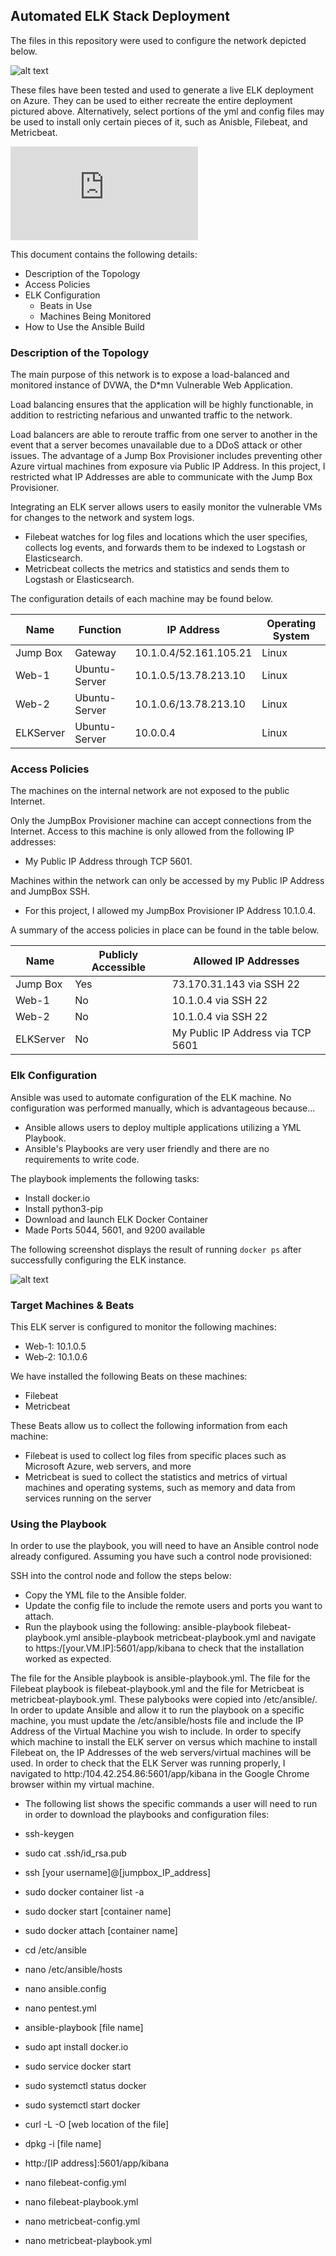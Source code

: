 ## Automated ELK Stack Deployment

The files in this repository were used to configure the network depicted below.

![alt text](https://github.com/alexlbader/PROJECT1/blob/441733747ffb08146196d274b1001362153fd57f/Diagrams/ELK%20NETWORK%20DIAGRAM.png)


These files have been tested and used to generate a live ELK deployment on Azure. They can be used to either recreate the entire deployment pictured above. Alternatively, select portions of the yml and config files may be used to install only certain pieces of it, such as Anisble, Filebeat, and Metricbeat.

 ![alt text](https://github.com/alexlbader/PROJECT1/blob/08e9ed6e535524f529eb9d02d8d8211206e94cad/Ansible/FILEBEAT-PLAYBOOK.YML.txt)


This document contains the following details:
- Description of the Topology
- Access Policies
- ELK Configuration
  - Beats in Use
  - Machines Being Monitored
- How to Use the Ansible Build


### Description of the Topology

The main purpose of this network is to expose a load-balanced and monitored instance of DVWA, the D*mn Vulnerable Web Application.

Load balancing ensures that the application will be highly functionable, in addition to restricting nefarious and unwanted traffic to the network.

Load balancers are able to reroute traffic from one server to another in the event that a server becomes unavailable due to a DDoS attack or other issues.
The advantage of a Jump Box Provisioner includes preventing other Azure virtual machines from exposure via Public IP Address.  In this project, I restricted what IP Addresses are able to communicate with the Jump Box Provisioner.

Integrating an ELK server allows users to easily monitor the vulnerable VMs for changes to the network and system logs.
- Filebeat watches for log files and locations which the user specifies, collects log events, and forwards them to be indexed to Logstash or Elasticsearch.
- Metricbeat collects the metrics and statistics and sends them to Logstash or Elasticsearch.

The configuration details of each machine may be found below.

| Name      | Function      | IP Address             | Operating System |
|-----------|---------------|------------------------|------------------|
|  Jump Box |    Gateway    | 10.1.0.4/52.161.105.21 |       Linux      |
|   Web-1   | Ubuntu-Server |  10.1.0.5/13.78.213.10 |       Linux      |
|   Web-2   | Ubuntu-Server |  10.1.0.6/13.78.213.10 |       Linux      |
| ELKServer | Ubuntu-Server |        10.0.0.4        |       Linux      |

### Access Policies

The machines on the internal network are not exposed to the public Internet.

Only the JumpBox Provisioner machine can accept connections from the Internet. Access to this machine is only allowed from the following IP addresses:
- My Public IP Address through TCP 5601.

Machines within the network can only be accessed by my Public IP Address and JumpBox SSH.
- For this project, I allowed my JumpBox Provisioner IP Address 10.1.0.4.

A summary of the access policies in place can be found in the table below.

|    Name   | Publicly Accessible |        Allowed IP Addresses       |
|-----------|---------------------|-----------------------------------|
|  Jump Box |         Yes         |      73.170.31.143 via SSH 22     |
|   Web-1   |          No         |        10.1.0.4 via SSH 22        |
|   Web-2   |          No         |        10.1.0.4 via SSH 22        |
| ELKServer |          No         | My Public IP Address via TCP 5601 |

### Elk Configuration

Ansible was used to automate configuration of the ELK machine. No configuration was performed manually, which is advantageous because...
- Ansible allows users to deploy multiple applications utilizing a YML Playbook.
- Ansible's Playbooks are very user friendly and there are no requirements to write code.

The playbook implements the following tasks:
- Install docker.io
- Install python3-pip
- Download and launch ELK Docker Container
- Made Ports 5044, 5601, and 9200 available

The following screenshot displays the result of running `docker ps` after successfully configuring the ELK instance.

![alt text](https://github.com/alexlbader/PROJECT1/blob/d7e849f04705d1491ef4816473893eb24b91edc4/Diagrams/docker.png)

### Target Machines & Beats
This ELK server is configured to monitor the following machines:
- Web-1: 10.1.0.5
- Web-2: 10.1.0.6

We have installed the following Beats on these machines:
- Filebeat
- Metricbeat

These Beats allow us to collect the following information from each machine:
- Filebeat is used to collect log files from specific places such as Microsoft Azure, web servers, and more
- Metricbeat is sued to collect the statistics and metrics of virtual machines and operating systems, such as memory and data from services running on the server

### Using the Playbook
In order to use the playbook, you will need to have an Ansible control node already configured. Assuming you have such a control node provisioned:

SSH into the control node and follow the steps below:
- Copy the YML file to the Ansible folder.
- Update the config file to include the remote users and ports you want to attach.
- Run the playbook using the following:
  ansible-playbook filebeat-playbook.yml
  ansible-playbook metricbeat-playbook.yml
and navigate to https:/[your.VM.IP]:5601/app/kibana to check that the installation worked as expected.

The file for the Ansible playbook is ansible-playbook.yml. The file for the Filebeat playbook is filebeat-playbook.yml and the file for Metricbeat is metricbeat-playbook.yml. These palybooks were copied into /etc/ansible/.
In order to update Ansible and allow it to run the playbook on a specific machine, you must update the /etc/ansible/hosts file and include the IP Address of the Virtual Machine you wish to include.
In order to specify which machine to install the ELK server on versus which machine to install Filebeat on, the IP Addresses of the web servers/virtual machines will be used.
In order to check that the ELK Server was running properly, I navigated to http:/104.42.254.86:5601/app/kibana in the Google Chrome browser within my virtual machine.

- The following list shows the specific commands a user will need to run in order to download the playbooks and configuration files:

- ssh-keygen
- sudo cat .ssh/id_rsa.pub
- ssh [your username]@[jumpbox_IP_address]
- sudo docker container list -a
- sudo docker start [container name]
- sudo docker attach [container name]
- cd /etc/ansible
- nano /etc/ansible/hosts
- nano ansible.config
- nano pentest.yml
- ansible-playbook [file name]
- sudo apt install docker.io
- sudo service docker start
- sudo systemctl status docker
- sudo systemctl start docker
- curl -L -O [web location of the file]
- dpkg -i [file name]
- http:/[IP address]:5601/app/kibana
- nano filebeat-config.yml
- nano filebeat-playbook.yml
- nano metricbeat-config.yml
- nano metricbeat-playbook.yml

